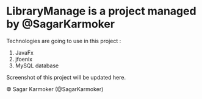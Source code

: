 # LibraryManage is a project managed by @SagarKarmoker

Technologies are going to use in this project :

1. JavaFx
2. jfoenix
3. MySQL database

Screenshot of this project will be updated here.

© Sagar Karmoker (@SagarKarmoker)

